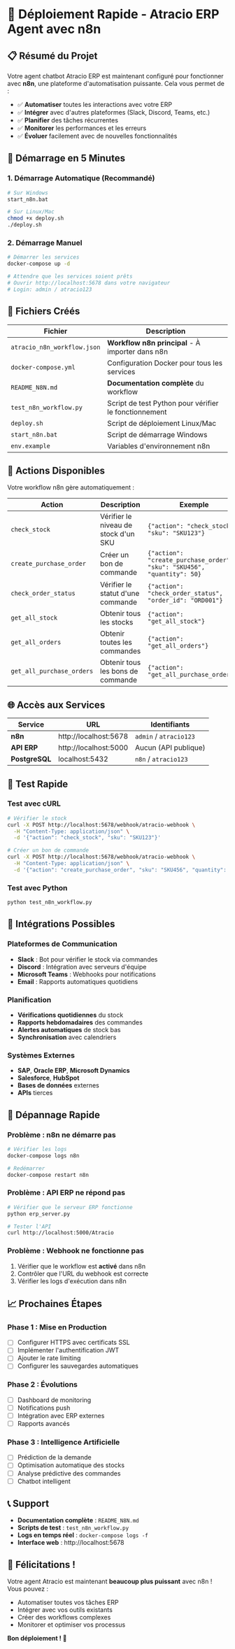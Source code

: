 # 🚀 Déploiement Rapide - Atracio ERP Agent avec n8n

## 📋 Résumé du Projet

Votre agent chatbot Atracio ERP est maintenant configuré pour fonctionner avec **n8n**, une plateforme d'automatisation puissante. Cela vous permet de :

- ✅ **Automatiser** toutes les interactions avec votre ERP
- ✅ **Intégrer** avec d'autres plateformes (Slack, Discord, Teams, etc.)
- ✅ **Planifier** des tâches récurrentes
- ✅ **Monitorer** les performances et les erreurs
- ✅ **Évoluer** facilement avec de nouvelles fonctionnalités

## 🎯 Démarrage en 5 Minutes

### 1. **Démarrage Automatique (Recommandé)**
```bash
# Sur Windows
start_n8n.bat

# Sur Linux/Mac
chmod +x deploy.sh
./deploy.sh
```

### 2. **Démarrage Manuel**
```bash
# Démarrer les services
docker-compose up -d

# Attendre que les services soient prêts
# Ouvrir http://localhost:5678 dans votre navigateur
# Login: admin / atracio123
```

## 📁 Fichiers Créés

| Fichier | Description |
|---------|-------------|
| `atracio_n8n_workflow.json` | **Workflow n8n principal** - À importer dans n8n |
| `docker-compose.yml` | Configuration Docker pour tous les services |
| `README_N8N.md` | **Documentation complète** du workflow |
| `test_n8n_workflow.py` | Script de test Python pour vérifier le fonctionnement |
| `deploy.sh` | Script de déploiement Linux/Mac |
| `start_n8n.bat` | Script de démarrage Windows |
| `env.example` | Variables d'environnement n8n |

## 🔧 Actions Disponibles

Votre workflow n8n gère automatiquement :

| Action | Description | Exemple |
|--------|-------------|---------|
| `check_stock` | Vérifier le niveau de stock d'un SKU | `{"action": "check_stock", "sku": "SKU123"}`
| `create_purchase_order` | Créer un bon de commande | `{"action": "create_purchase_order", "sku": "SKU456", "quantity": 50}`
| `check_order_status` | Vérifier le statut d'une commande | `{"action": "check_order_status", "order_id": "ORD001"}`
| `get_all_stock` | Obtenir tous les stocks | `{"action": "get_all_stock"}`
| `get_all_orders` | Obtenir toutes les commandes | `{"action": "get_all_orders"}`
| `get_all_purchase_orders` | Obtenir tous les bons de commande | `{"action": "get_all_purchase_orders"}`

## 🌐 Accès aux Services

| Service | URL | Identifiants |
|---------|-----|--------------|
| **n8n** | http://localhost:5678 | `admin` / `atracio123` |
| **API ERP** | http://localhost:5000 | Aucun (API publique) |
| **PostgreSQL** | localhost:5432 | `n8n` / `atracio123` |

## 🧪 Test Rapide

### Test avec cURL
```bash
# Vérifier le stock
curl -X POST http://localhost:5678/webhook/atracio-webhook \
  -H "Content-Type: application/json" \
  -d '{"action": "check_stock", "sku": "SKU123"}'

# Créer un bon de commande
curl -X POST http://localhost:5678/webhook/atracio-webhook \
  -H "Content-Type: application/json" \
  -d '{"action": "create_purchase_order", "sku": "SKU456", "quantity": 100}'
```

### Test avec Python
```bash
python test_n8n_workflow.py
```

## 🔄 Intégrations Possibles

### Plateformes de Communication
- **Slack** : Bot pour vérifier le stock via commandes
- **Discord** : Intégration avec serveurs d'équipe
- **Microsoft Teams** : Webhooks pour notifications
- **Email** : Rapports automatiques quotidiens

### Planification
- **Vérifications quotidiennes** du stock
- **Rapports hebdomadaires** des commandes
- **Alertes automatiques** de stock bas
- **Synchronisation** avec calendriers

### Systèmes Externes
- **SAP**, **Oracle ERP**, **Microsoft Dynamics**
- **Salesforce**, **HubSpot**
- **Bases de données** externes
- **APIs** tierces

## 🚨 Dépannage Rapide

### Problème : n8n ne démarre pas
```bash
# Vérifier les logs
docker-compose logs n8n

# Redémarrer
docker-compose restart n8n
```

### Problème : API ERP ne répond pas
```bash
# Vérifier que le serveur ERP fonctionne
python erp_server.py

# Tester l'API
curl http://localhost:5000/Atracio
```

### Problème : Webhook ne fonctionne pas
1. Vérifier que le workflow est **activé** dans n8n
2. Contrôler que l'URL du webhook est correcte
3. Vérifier les logs d'exécution dans n8n

## 📈 Prochaines Étapes

### Phase 1 : Mise en Production
- [ ] Configurer HTTPS avec certificats SSL
- [ ] Implémenter l'authentification JWT
- [ ] Ajouter le rate limiting
- [ ] Configurer les sauvegardes automatiques

### Phase 2 : Évolutions
- [ ] Dashboard de monitoring
- [ ] Notifications push
- [ ] Intégration avec ERP externes
- [ ] Rapports avancés

### Phase 3 : Intelligence Artificielle
- [ ] Prédiction de la demande
- [ ] Optimisation automatique des stocks
- [ ] Analyse prédictive des commandes
- [ ] Chatbot intelligent

## 📞 Support

- **Documentation complète** : `README_N8N.md`
- **Scripts de test** : `test_n8n_workflow.py`
- **Logs en temps réel** : `docker-compose logs -f`
- **Interface web** : http://localhost:5678

## 🎉 Félicitations !

Votre agent Atracio est maintenant **beaucoup plus puissant** avec n8n ! Vous pouvez :

- Automatiser toutes vos tâches ERP
- Intégrer avec vos outils existants
- Créer des workflows complexes
- Monitorer et optimiser vos processus

**Bon déploiement ! 🚀**

